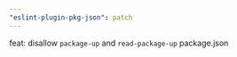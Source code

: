 ```yaml
---
"eslint-plugin-pkg-json": patch
---
```


feat: disallow `package-up` and `read-package-up` package.json
